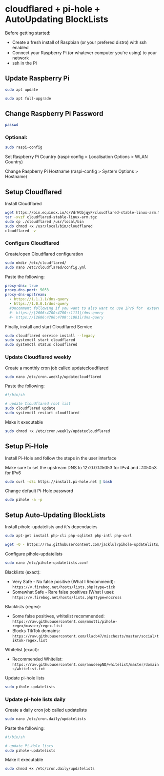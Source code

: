 # cloudflared + pi-hole + AutoUpdating BlockLists

Before getting started:
- Create a fresh install of Raspbian (or your prefered distro) with ssh enabled
- Connect your Raspberry Pi (or whatever computer you're using) to your network
- ssh in the Pi

## Update Raspberry Pi

```bash
sudo apt update
```

```bash
sudo apt full-upgrade
```

## Change Raspberry Pi Password

```bash
passwd
```

### Optional:

```bash
sudo raspi-config
```

Set Raspberry Pi Country (raspi-config > Localisation Options > WLAN Country)

Change Raspberry Pi Hostname (raspi-config > System Options > Hostname)

## Setup Cloudflared

Install Cloudflared

```bash
wget https://bin.equinox.io/c/VdrWdbjqyF/cloudflared-stable-linux-arm.tgz
tar -xvzf cloudflared-stable-linux-arm.tgz
sudo cp ./cloudflared /usr/local/bin
sudo chmod +x /usr/local/bin/cloudflared
cloudflared -v
```

### Configure Cloudflared

Create/open Cloudflared configuration

```bash
sudo mkdir /etc/cloudflared/
sudo nano /etc/cloudflared/config.yml
```

Paste the following:

```yml
proxy-dns: true
proxy-dns-port: 5053
proxy-dns-upstream:
  - https://1.1.1.1/dns-query
  - https://1.0.0.1/dns-query
  #Uncomment following if you want to also want to use IPv6 for  external DOH lookups
  #- https://[2606:4700:4700::1111]/dns-query
  #- https://[2606:4700:4700::1001]/dns-query
```

Finally, install and start Cloudflared Service

```bash
sudo cloudflared service install --legacy
sudo systemctl start cloudflared
sudo systemctl status cloudflared
```

### Update Cloudflared weekly

Create a monthly cron job called updatecloudflared

```bash
sudo nano /etc/cron.weekly/updatecloudflared
```

Paste the following:

```bash
#!/bin/sh

# update Cloudflared root list
sudo cloudflared update
sudo systemctl restart cloudflared
```

Make it executable

```bash
sudo chmod +x /etc/cron.weekly/updatecloudflared
```

## Setup Pi-Hole

Install Pi-Hole and follow the steps in the user interface

Make sure to set the upstream DNS to 127.0.0.1#5053 for IPv4 and ::1#5053 for IPv6

```bash
sudo curl -sSL https://install.pi-hole.net | bash
```

Change default Pi-Hole password

```bash
sudo pihole -a -p
```

## Setup Auto-Updating BlockLists

Install pihole-updatelists and it's dependacies

```bash
sudo apt-get install php-cli php-sqlite3 php-intl php-curl
```

```bash
wget -O - https://raw.githubusercontent.com/jacklul/pihole-updatelists/master/install.sh | sudo bash
```

Configure pihole-updatelists

```bash
sudo nano /etc/pihole-updatelists.conf
```

Blacklists (exact):
- Very Safe - No false positive (What I Recommend): `https://v.firebog.net/hosts/lists.php?type=tick`
- Somewhat Safe - Rare false positives (What I use): `https://v.firebog.net/hosts/lists.php?type=nocross`

Blacklists (regex):
- Some false positives, whitelist recommended: `https://raw.githubusercontent.com/mmotti/pihole-regex/master/regex.list`
- Blocks TikTok domains: `https://raw.githubusercontent.com/llacb47/mischosts/master/social/tiktok-regex.list`

Whitelist (exact):
- Recommended Whitelist: `https://raw.githubusercontent.com/anudeepND/whitelist/master/domains/whitelist.txt`

Update pi-hole lists

```bash
sudo pihole-updatelists
```

### Update pi-hole lists daily

Create a daily cron job called updatelists

```bash
sudo nano /etc/cron.daily/updatelists
```

Paste the following:

```bash
#!/bin/sh

# update Pi-Hole lists
sudo pihole-updatelists
```

Make it executable

```bash
sudo chmod +x /etc/cron.daily/updatelists
```

<!-- ### Update pi-hole itself weekly (Not Recommended)

Create a weekly cron job called updatepihole

```bash
sudo nano /etc/cron.weekly/updatepihole
```

Paste the following:

```bash
#!/bin/sh

# update Pi-Hole
pihole -up
```

Make it executable

```bash
sudo chmod +x /etc/cron.weekly/updatepihole
```
-->
